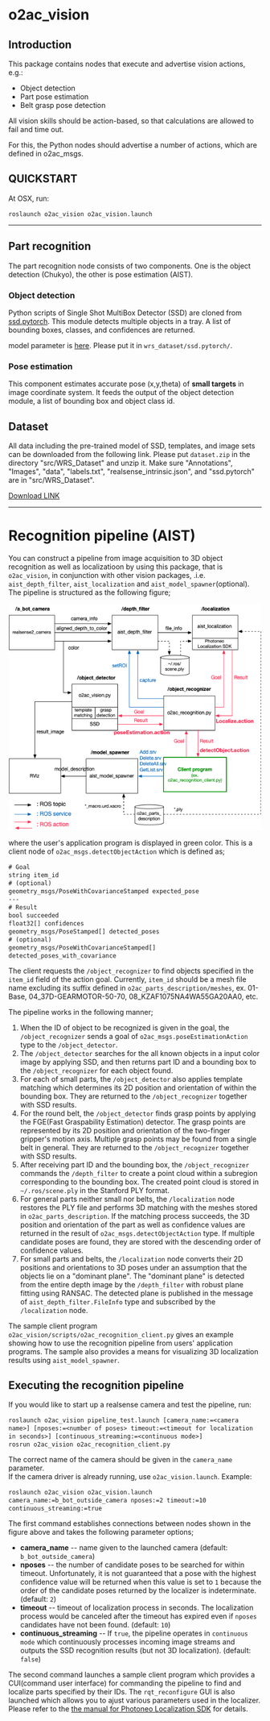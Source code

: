 o2ac_vision
===============
## Introduction

This package contains nodes that execute and advertise vision actions, e.g.:

- Object detection
- Part pose estimation
- Belt grasp pose detection

All vision skills should be action-based, so that calculations are allowed to fail and time out.

For this, the Python nodes should advertise a number of actions, which are defined in o2ac_msgs.

## QUICKSTART

At OSX, run:
```
roslaunch o2ac_vision o2ac_vision.launch
```

---
## Part recognition
The part recognition node consists of two components. One is the object detection (Chukyo), the other is pose estimation (AIST).


### Object detection
Python scripts of Single Shot MultiBox Detector (SSD) are cloned from [ssd.pytorch](https://github.com/amdegroot/ssd.pytorch).
This module detects multiple objects in a tray. A list of bounding boxes, classes, and confidences are returned.

model parameter is [here](https://drive.google.com/file/d/13jfmv0CxU0K6LRE2jWkqJcJEVHVlVg2S/view?usp=sharing).
Please put it in ```wrs_dataset/ssd.pytorch/```.

### Pose estimation
This component estimates accurate pose (x,y,theta) of **small targets** in image coordinate system. It feeds the output of the object detection module, a list of bounding box and object class id.



## Dataset
All data including the pre-trained model of SSD, templates, and image sets can be downloaded from the following link.
Please put `dataset.zip` in the directory "src/WRS_Dataset" and unzip it.
Make sure "Annotations", "Images", "data", "labels.txt", "realsense_intrinsic.json", and "ssd.pytorch" are in "src/WRS_Dataset".

[Download LINK](https://since1954-my.sharepoint.com/:f:/g/personal/z119104_since1954_onmicrosoft_com/EjnbKhpQsTRGnJWvP5ivM9sB3IzRr7gdRk0klG6oxHJyAQ?e=A3sxj1)

---

# Recognition pipeline (AIST)
You can construct a pipeline from image acquisition to 3D object recognition as well as localizatioon by using this package, that is `o2ac_vision`, in conjunction with other vision packages, .i.e. `aist_depth_filter`, `aist_localization` and `aist_model_spawner`(optional).
The pipeline is structured as the following figure;

![Recognition pipeline](docs/recognition_pipeline.png)

where the user's application program is displayed in green color. This is a client node of `o2ac_msgs.detectObjectAction` which is defined as;

```
# Goal
string item_id
# (optional)
geometry_msgs/PoseWithCovarianceStamped expected_pose
---
# Result
bool succeeded
float32[] confidences
geometry_msgs/PoseStamped[] detected_poses
# (optional)
geometry_msgs/PoseWithCovarianceStamped[] detected_poses_with_covariance
```

The client requests the `/object_recognizer` to find objects specified in the `item_id` field of the action goal. Currently, `item_id` should be a mesh file name excluding its suffix defined in `o2ac_parts_description/meshes`, ex. 01-Base, 04_37D-GEARMOTOR-50-70, 08_KZAF1075NA4WA55GA20AA0, etc.

The pipeline works in the following manner;

1. When the ID of object to be recognized is given in the goal, the `/object_recognizer` sends a goal of `o2ac_msgs.poseEstimationAction` type to the `/object_detector`.
2. The `/object_detector` searches for the all known objects in a input color image by applying SSD, and then returns part ID and a bounding box to the `/object_recognizer` for each object found.
3. For each of small parts, the `/object_detector` also applies template matching which determines its 2D position and orientation of within the bounding box. They are returned to the `/object_recognizer` together with SSD results.
4. For the round belt, the `/object_detector` finds grasp points by applying the FGE(Fast Graspability Estimation) detector. The grasp points are represented by its 2D position and orientation of the two-finger gripper's motion axis. Multiple grasp points may be found from a single belt in general. They are returned to the `/object_recognizer` together with SSD results.
5. After receiving part ID and the bounding box, the `/object_recognizer` commands the `/depth_filter` to create a point cloud within a subregion corresponding to the bounding box. The created point cloud is stored in `~/.ros/scene.ply` in the Stanford PLY format.
6. For general parts neither small nor belts, the `/localization` node restores the PLY file and performs 3D matching with the meshes stored in `o2ac_parts_description`. If the matching process succeeds, the 3D position and orientation of the part as well as confidence values are returned in the result of `o2ac_msgs.detectObjectAction` type. If multiple candidate poses are found, they are stored with the descending order of confidence values.
7. For small parts and belts, the `/localization` node converts their 2D positions and orientations to 3D poses under an assumption that the objects lie on a "dominant plane". The "dominant plane" is detected from the entire depth image by the `/depth_filter` with robust plane fitting using RANSAC. The detected plane is published in the message of `aist_depth_filter.FileInfo` type and subscribed by the `/localization` node.

The sample client program `o2ac_vision/scripts/o2ac_recognition_client.py` gives an example showing how to use the recognition pipeline from users' application programs. The sample also provides a means for visualizing 3D localization results using `aist_model_spawner`.


## Executing the recognition pipeline

If you would like to start up a realsense camera and test the pipeline, run:

```
roslaunch o2ac_vision pipeline_test.launch [camera_name:=<camera name>] [nposes:=<number of poses> timeout:=<timeout for localization in seconds>] [continuous_streaming:=<continuous mode>]
rosrun o2ac_vision o2ac_recognition_client.py
```

The correct name of the camera should be given in the `camera_name` parameter.  
If the camera driver is already running, use `o2ac_vision.launch`. Example:

```
roslaunch o2ac_vision o2ac_vision.launch camera_name:=b_bot_outside_camera nposes:=2 timeout:=10 continuous_streaming:=true
```

The first command establishes connections between nodes shown in the figure above and takes the following parameter options;
 - **camera_name** -- name given to the launched camera (default: `b_bot_outside_camera`)
 - **nposes** -- the number of candidate poses to be searched for within timeout. Unfortunately, it is not guaranteed that a pose with the highest confidence value will be returned when this value is set to `1` because the order of the candidate poses returned by the localizer is indeterminate. (default: `2`)
 - **timeout** -- timeout of localization process in seconds. The localization process would be canceled after the timeout has expired even if `nposes` candidates have not been found. (default: `10`)
 - **continuous_streaming** -- If `true`, the pipeline operates in `continuous mode` which continuously processes incoming image streams and outputs the SSD recognition results (but not 3D localization). (default: `false`)

The second command launches a sample client program which provides a CUI(command user interface) for commanding the pipeline to find and localize parts specified by their IDs. The `rqt_reconfigure` GUI is also launched which allows you to ajust various parameters used in the localizer. Please refer to the [the manual for Photoneo Localization SDK](https://photoneo.com/files/manuals/LocalizationSDK/LocalizationSDK1.3-UserManual.pdf) for details.

